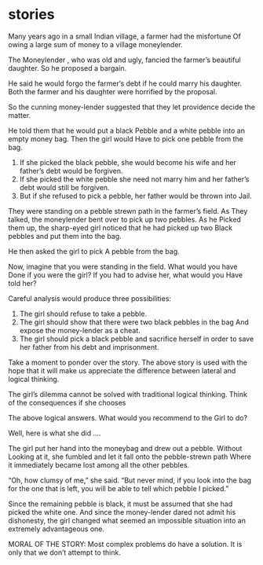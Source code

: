 # stories
Many years ago in a small Indian village, a farmer had the misfortune Of owing a large sum of money to a village moneylender.

The Moneylender , who was old and ugly, fancied the farmer’s beautiful daughter. So he proposed a bargain.

He said he would forgo the farmer’s debt if he could marry his daughter. Both the farmer and his daughter were horrified by the proposal.

So the cunning money-lender suggested that they let providence decide the matter.

He told them that he would put a black Pebble and a white pebble into an empty money bag. Then the girl would Have to pick one pebble from the bag.

1) If she picked the black pebble, she would become his wife and her father’s debt would be forgiven.
2) If she picked the white pebble she need not marry him and her father’s debt would still be forgiven.
3) But if she refused to pick a pebble, her father would be thrown into Jail.

They were standing on a pebble strewn path in the farmer’s field. As They talked, the moneylender bent over to pick up two pebbles. As he Picked them up, the sharp-eyed girl noticed that he had picked up two Black pebbles and put them into the bag.

He then asked the girl to pick A pebble from the bag.

Now, imagine that you were standing in the field. What would you have Done if you were the girl? If you had to advise her, what would you Have told her?

Careful analysis would produce three possibilities:

1. The girl should refuse to take a pebble.
2. The girl should show that there were two black pebbles in the bag And expose the money-lender as a cheat.
3. The girl should pick a black pebble and sacrifice herself in order to save her father from his debt and imprisonment.

Take a moment to ponder over the story. The above story is used with the hope that it will make us appreciate the difference between lateral and logical thinking.

The girl’s dilemma cannot be solved with traditional logical thinking. Think of the consequences if she chooses

The above logical answers. What would you recommend to the Girl to do?

Well, here is what she did ….

The girl put her hand into the moneybag and drew out a pebble. Without Looking at it, she fumbled and let it fall onto the pebble-strewn path Where it immediately became lost among all the other pebbles.

“Oh, how clumsy of me,” she said. “But never mind, if you look into the bag for the one that is left, you will be able to tell which pebble I picked.”

Since the remaining pebble is black, it must be assumed that she had picked the white one. And since the money-lender dared not admit his dishonesty, the girl changed what seemed an impossible situation into an extremely advantageous one.

MORAL OF THE STORY:
Most complex problems do have a solution. It is only that we don’t attempt to think.
